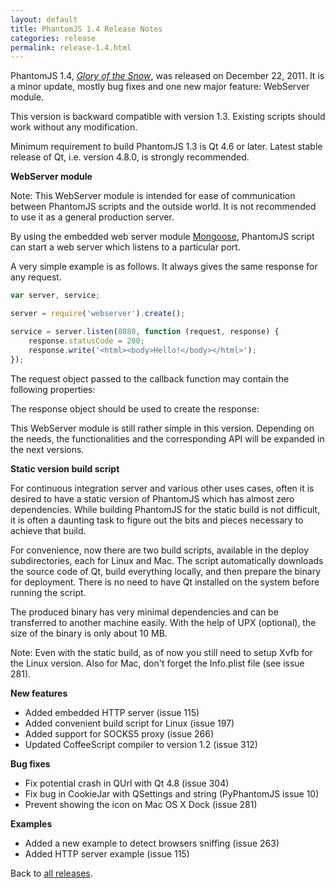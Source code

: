 ```yaml
---
layout: default
title: PhantomJS 1.4 Release Notes
categories: release
permalink: release-1.4.html
---
```


PhantomJS 1.4, _[Glory of the Snow](release-names.html)_, was released on December 22, 2011. It is a minor update, mostly bug fixes and one new major feature: WebServer module.

This version is backward compatible with version 1.3. Existing scripts should work without any modification.

Minimum requirement to build PhantomJS 1.3 is Qt 4.6 or later. Latest stable release of Qt, i.e. version 4.8.0, is strongly recommended.

**WebServer module**

Note: This WebServer module is intended for ease of communication between PhantomJS scripts and the outside world. It is not recommended to use it as a general production server.

By using the embedded web server module [Mongoose](https://github.com/valenok/mongoose), PhantomJS script can start a web server which listens to a particular port.

A very simple example is as follows. It always gives the same response for any request.

```javascript
var server, service;

server = require('webserver').create();

service = server.listen(8080, function (request, response) {
    response.statusCode = 200;
    response.write('<html><body>Hello!</body></html>');
});
```

The request object passed to the callback function may contain the following properties:

The response object should be used to create the response:

This WebServer module is still rather simple in this version. Depending on the needs, the functionalities and the corresponding API will be expanded in the next versions.

**Static version build script**

For continuous integration server and various other uses cases, often it is desired to have a static version of PhantomJS which has almost zero dependencies. While building PhantomJS for the static build is not difficult, it is often a daunting task to figure out the bits and pieces necessary to achieve that build.

For convenience, now there are two build scripts, available in the deploy subdirectories, each for Linux and Mac. The script automatically downloads the source code of Qt, build everything locally, and then prepare the binary for deployment. There is no need to have Qt installed on the system before running the script.

The produced binary has very minimal dependencies and can be transferred to another machine easily. With the help of UPX (optional), the size of the binary is only about 10 MB.

Note: Even with the static build, as of now you still need to setup Xvfb for the Linux version. Also for Mac, don't forget the Info.plist file (see  issue 281).

**New features**

*   Added embedded HTTP server (issue 115)
*   Added convenient build script for Linux (issue 197)
*   Added support for SOCKS5 proxy (issue 266)
*   Updated CoffeeScript compiler to version 1.2 (issue 312)

**Bug fixes**

*   Fix potential crash in QUrl with Qt 4.8 (issue 304)
*   Fix bug in CookieJar with QSettings and string (PyPhantomJS  issue 10)
*   Prevent showing the icon on Mac OS X Dock (issue 281)

**Examples**

*   Added a new example to detect browsers sniffing (issue 263)
*   Added HTTP server example (issue 115)

Back to [all releases](releases.html).
